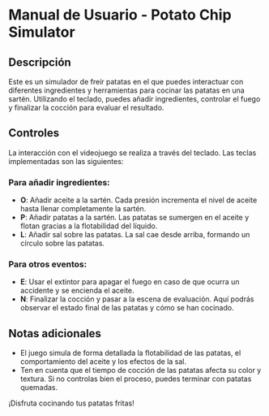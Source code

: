 # Manual de Usuario - Potato Chip Simulator

## Descripción

Este es un simulador de freír patatas en el que puedes interactuar con diferentes ingredientes y herramientas para cocinar las patatas en una sartén. Utilizando el teclado, puedes añadir ingredientes, controlar el fuego y finalizar la cocción para evaluar el resultado.

## Controles

La interacción con el videojuego se realiza a través del teclado. Las teclas implementadas son las siguientes:

### Para añadir ingredientes:
- **O**: Añadir aceite a la sartén. Cada presión incrementa el nivel de aceite hasta llenar completamente la sartén.
- **P**: Añadir patatas a la sartén. Las patatas se sumergen en el aceite y flotan gracias a la flotabilidad del líquido.
- **L**: Añadir sal sobre las patatas. La sal cae desde arriba, formando un círculo sobre las patatas.

### Para otros eventos:
- **E**: Usar el extintor para apagar el fuego en caso de que ocurra un accidente y se encienda el aceite.
- **N**: Finalizar la cocción y pasar a la escena de evaluación. Aquí podrás observar el estado final de las patatas y cómo se han cocinado.

## Notas adicionales
- El juego simula de forma detallada la flotabilidad de las patatas, el comportamiento del aceite y los efectos de la sal.
- Ten en cuenta que el tiempo de cocción de las patatas afecta su color y textura. Si no controlas bien el proceso, puedes terminar con patatas quemadas.

¡Disfruta cocinando tus patatas fritas!
